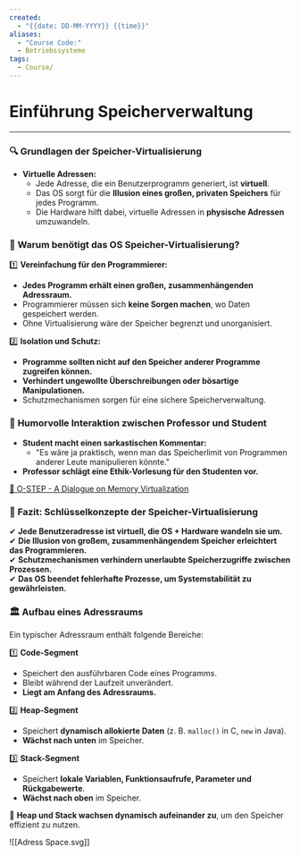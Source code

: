 ```yaml
---
created:
  - "{{date: DD-MM-YYYY}} {{time}}"
aliases:
  - "Course Code:"
  - Betriebssysteme
tags:
  - Course/
---
```

# **Einführung Speicherverwaltung**

---

### 🔍 **Grundlagen der Speicher-Virtualisierung**

- **Virtuelle Adressen:**
    - Jede Adresse, die ein Benutzerprogramm generiert, ist **virtuell**.
    - Das OS sorgt für die **Illusion eines großen, privaten Speichers** für jedes Programm.
    - Die Hardware hilft dabei, virtuelle Adressen in **physische Adressen** umzuwandeln.

### 🎯 **Warum benötigt das OS Speicher-Virtualisierung?**

1️⃣ **Vereinfachung für den Programmierer:**

- **Jedes Programm erhält einen großen, zusammenhängenden Adressraum.**
- Programmierer müssen sich **keine Sorgen machen**, wo Daten gespeichert werden.
- Ohne Virtualisierung wäre der Speicher begrenzt und unorganisiert.

2️⃣ **Isolation und Schutz:**

- **Programme sollten nicht auf den Speicher anderer Programme zugreifen können.**
- **Verhindert ungewollte Überschreibungen oder bösartige Manipulationen.**
- Schutzmechanismen sorgen für eine sichere Speicherverwaltung.


### 💭 **Humorvolle Interaktion zwischen Professor und Student**

- **Student macht einen sarkastischen Kommentar:**
    - "Es wäre ja praktisch, wenn man das Speicherlimit von Programmen anderer Leute manipulieren könnte."
- **Professor schlägt eine Ethik-Vorlesung für den Studenten vor.**

[🔗 O-STEP - A Dialogue on Memory Virtualization](https://pages.cs.wisc.edu/~remzi/OSTEP/dialogue-vm.pdf)

### 🔑 **Fazit: Schlüsselkonzepte der Speicher-Virtualisierung**

✔ **Jede Benutzeradresse ist virtuell, die OS + Hardware wandeln sie um.**  
✔ **Die Illusion von großem, zusammenhängendem Speicher erleichtert das Programmieren.**  
✔ **Schutzmechanismen verhindern unerlaubte Speicherzugriffe zwischen Prozessen.**  
✔ **Das OS beendet fehlerhafte Prozesse, um Systemstabilität zu gewährleisten.**


### 🏛️ **Aufbau eines Adressraums**

Ein typischer Adressraum enthält folgende Bereiche:

1️⃣ **Code-Segment**

- Speichert den ausführbaren Code eines Programms.
- Bleibt während der Laufzeit unverändert.
- **Liegt am Anfang des Adressraums.**

2️⃣ **Heap-Segment**

- Speichert **dynamisch allokierte Daten** (z. B. `malloc()` in C, `new` in Java).
- **Wächst nach unten** im Speicher.

3️⃣ **Stack-Segment**

- Speichert **lokale Variablen, Funktionsaufrufe, Parameter und Rückgabewerte**.
- **Wächst nach oben** im Speicher.

🔹 **Heap und Stack wachsen dynamisch aufeinander zu**, um den Speicher effizient zu nutzen.


![[Adress Space.svg]]